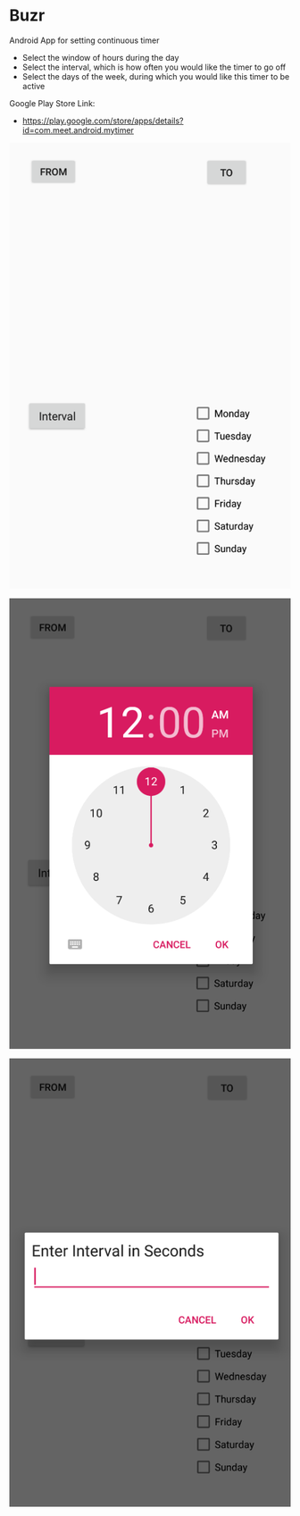 # Buzr
Android App for setting continuous timer
 - Select the window of hours during the day
 - Select the interval, which is how often you would like the timer to go off
 - Select the days of the week, during which you would like this timer to be active
 
 
 Google Play Store Link:
 - https://play.google.com/store/apps/details?id=com.meet.android.mytimer
 

![1](https://github.com/pandyama/Buzr/blob/master/Capture.PNG)

![2](https://github.com/pandyama/Buzr/blob/master/Capture2.PNG)

![3](https://github.com/pandyama/Buzr/blob/master/Capture3.PNG)
